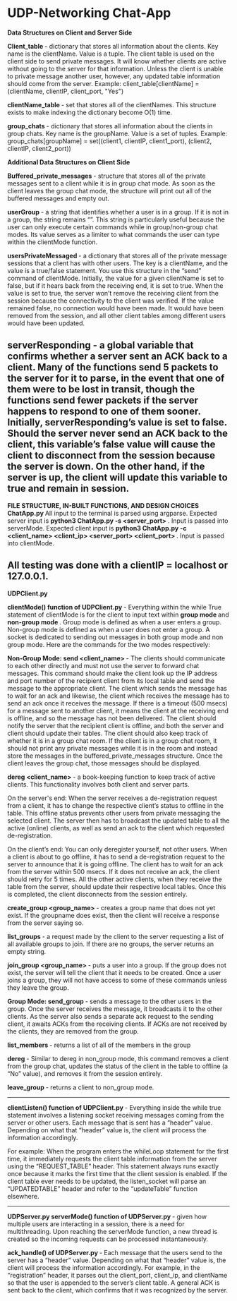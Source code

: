 # UDP-Networking Chat-App

<b> Data Structures on Client and Server Side </b>

<b> Client_table </b> - dictionary that stores all information about the clients. Key name is the
clientName. Value is a tuple. The client table is used on the client side to send private
messages. It will know whether clients are active without going to the server for that information.
Unless the client is unable to private message another user, however, any updated table
information should come from the server.
Example: client_table[clientName] = (clientName, clientIP, client_port, "Yes")

<b> clientName_table </b> - set that stores all of the clientNames. This structure exists to make
indexing the dictionary become O(1) time.

<b> group_chats </b> - dictionary that stores all information about the clients in group chats. Key
name is the groupName. Value is a set of tuples.
Example: group_chats[groupName] = set((client1, clientIP, client1_port), (client2, clientIP,
client2_port))

<b> Additional Data Structures on Client Side </b>

<b> Buffered_private_messages </b> - structure that stores all of the private messages sent to a
client while it is in group chat mode. As soon as the client leaves the group chat mode, the
structure will print out all of the buffered messages and empty out.

<b> userGroup </b> - a string that identifies whether a user is in a group. If it is not in a group, the
string remains “”. This string is particularly useful because the user can only execute certain
commands while in group/non-group chat modes. Its value serves as a limiter to what
commands the user can type within the clientMode function.
  
<b> usersPrivateMessaged </b> - a dictionary that stores all of the private message sessions that a
client has with other users. The key is a clientName, and the value is a true/false statement. You
use this structure in the “send” command of clientMode. Initially, the value for a given
clientName is set to false, but if it hears back from the receiving end, it is set to true. When the
value is set to true, the server won’t remove the receiving client from the session because the
connectivity to the client was verified. If the value remained false, no connection would have
been made. It would have been removed from the session, and all other client tables among
different users would have been updated.
  
<b> serverResponding </b> - a global variable that confirms whether a server sent an ACK back to a
client. Many of the functions send 5 packets to the server for it to parse, in the event that one of
them were to be lost in transit, though the functions send fewer packets if the server happens to
respond to one of them sooner. Initially, serverResponding’s value is set to false. Should the
server never send an ACK back to the client, this variable’s false value will cause the client to
disconnect from the session because the server is down. On the other hand, if the server is up,
the client will update this variable to true and remain in session.
   -------------------------------------------------------------------------
<b> FILE STRUCTURE, IN-BUILT FUNCTIONS, AND DESIGN CHOICES </b>
<b> ChatApp.py </b>
All input to the terminal is parsed using argparse.
Expected server input is <b> python3 ChatApp.py -s <server_port> </b>. Input is passed into serverMode.
Expected client input is <b> python3 ChatApp.py -c <client_name> <client_ip> <server_port> <client_port> </b>. Input is passed into clientMode.

All testing was done with a clientIP = localhost or 127.0.0.1.
   -------------------------------------------------------------------------
<b> UDPClient.py </b> <br>

<b> clientMode() function of UDPClient.py </b> - Everything within the while True statement of clientMode is for the client to input text within
<b> group mode </b> and <b> non-group mode </b>. Group mode is defined as when a user enters a group. Non-group mode is defined as when a user does not enter a group. A socket is dedicated to sending out messages in both group mode and non group mode. Here are the
commands for the two modes respectively:
  
<b> Non-Group Mode: </b>
  <b> send <client_name> <message> </b> - The clients should communicate to each other directly and
must not use the server to forward chat messages. This command should make the client look
up the IP address and port number of the recipient client from its local table and send the
message to the appropriate client. The client which sends the message has to wait for an ack
and likewise, the client which receives the message has to send an ack once it receives the
message. If there is a timeout (500 msecs) for a message sent to another client, it means the
client at the receiving end is offline, and so the message has not been delivered. The client
should notify the server that the recipient client is offline, and both the server and client should
update their tables. The client should also keep track of whether it is in a group chat room. If the
client is in a group chat room, it should not print any private messages while it is in the room and
instead store the messages in the buffered_private_messages structure. Once the client
leaves the group chat, those messages should be displayed.
    
<b> dereg <client_name> </b> - a book-keeping function to keep track of active clients. This functionality involves both client and server parts. 

On the server's end:
When the server receives a de-registration request from a client, it has to change the respective
client’s status to offline in the table. This offline status prevents other users from private
messaging the selected client. The server then has to broadcast the updated table to all the
active (online) clients, as well as send an ack to the client which requested de-registration.
      
On the client’s end:
You can only deregister yourself, not other users. When a client is about to go offline, it has to
send a de-registration request to the server to announce that it is going offline. The client has to
wait for an ack from the server within 500 msecs. If it does not receive an ack, the client should
retry for 5 times. All the other active clients, when they receive the table from the server, should
update their respective local tables.
Once this is completed, the client disconnects from the session entirely.
      
<b> create_group <group_name> </b> - creates a group name that does not yet exist. If the groupname
does exist, then the client will receive a response from the server saying so.

<b> list_groups </b> - a request made by the client to the server requesting a list of all available groups
to join. If there are no groups, the server returns an empty string.

<b> join_group <group_name> </b> - puts a user into a group. If the group does not exist, the server
will tell the client that it needs to be created. Once a user joins a group, they will not have
access to some of these commands unless they leave the group.
  
<b> Group Mode: </b>
<b> send_group <message> </b> - sends a message to the other users in the group. Once the server
receives the message, it broadcasts it to the other clients. As the server also sends a separate
ack request to the sending client, it awaits ACKs from the receiving clients. If ACKs are not
received by the clients, they are removed from the group.
  
<b> list_members </b> - returns a list of all of the members in the group

<b> dereg <client> </b> - Similar to dereg in non_group mode, this command removes a client from the group
chat, updates the status of the client in the table to offline (a “No” value), and removes it from
the session entirely.
  
<b> leave_group </b> - returns a client to non_group mode.
  
-------------------------------------------------------------------------
<b> clientListen() function of UDPClient.py </b> - Everything inside the while true statement involves a listening socket
receiving messages coming from the server or other users. Each message that is sent has a
“header” value. Depending on what that “header” value is, the client will process the information
accordingly.
  
For example: When the program enters the whileLoop statement for the first time, it immediately
requests the client table information from the server using the “REQUEST_TABLE” header. This
statement always runs exactly once because it marks the first time that the client session is
enabled. If the client table ever needs to be updated, the listen_socket will parse an
“UPDATEDTABLE” header and refer to the “updateTable” function elsewhere.
  
 -------------------------------------------------------------------------
<b> UDPServer.py </b>
<b> serverMode() function of UDPServer.py </b> - given how multiple users are interacting in a session, there is a need for
multithreading. Upon reaching the serverMode function, a new thread is created so the
incoming requests can be processed instantaneously.

  <b> ack_handle() of UDPServer.py </b> - Each message that the users send to the server has a “header” value.
Depending on what that “header” value is, the client will process the information accordingly.
For example, in the “registration” header, it parses out the client_port, client_ip, and clientName
so that the user is appended to the server’s client table. A general ACK is sent back to the
client, which confirms that it was recognized by the server.

